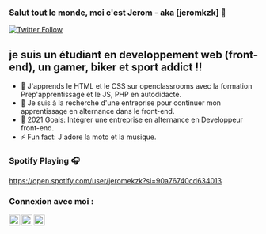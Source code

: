 ### Salut tout le monde, moi c'est Jerom - aka [jeromkzk] 👋

[![Twitter Follow](https://img.shields.io/twitter/follow/KzkJerom?color=1DA1F2&logo=twitter&style=for-the-badge)](https://twitter.com/intent/follow?original_referer=https%3A%2F%2Fgithub.com%2KzkJerom&screen_name=KzkJerom)

## je suis un étudiant en developpement web (front-end), un gamer, biker et sport addict !!

- 🌱 J'apprends le HTML et le CSS sur openclassrooms avec la formation Prep'apprentissage et le JS, PHP en autodidacte.
- 👯 Je suis à la recherche d'une entreprise pour continuer mon apprentissage en alternance dans le front-end.
- 🥅 2021 Goals: Intégrer une entreprise en alternance en Developpeur front-end.
- ⚡ Fun fact: J'adore la moto et la musique.

### Spotify Playing 🎧

https://open.spotify.com/user/jeromekzk?si=90a76740cd634013


### Connexion avec moi :

[<img align="left" alt="JeromKzk | Twitter" width="22px" src="https://cdn.jsdelivr.net/npm/simple-icons@v3/icons/twitter.svg" />][twitter]
[<img align="left" alt="JeromKzk | LinkedIn" width="22px" src="https://cdn.jsdelivr.net/npm/simple-icons@v3/icons/linkedin.svg" />][linkedin]
[<img align="left" alt="Jeromkzk | Instagram" width="22px" src="https://cdn.jsdelivr.net/npm/simple-icons@v3/icons/instagram.svg" />][instagram]

<br />
<br />

[Twitter]: https://twitter.com/KzkJerom
[instagram]: https://www.instagram.com/jeromkzk/
[linkedin]: https://www.linkedin.com/in/jerome-kowalczyk-07bb41171/
